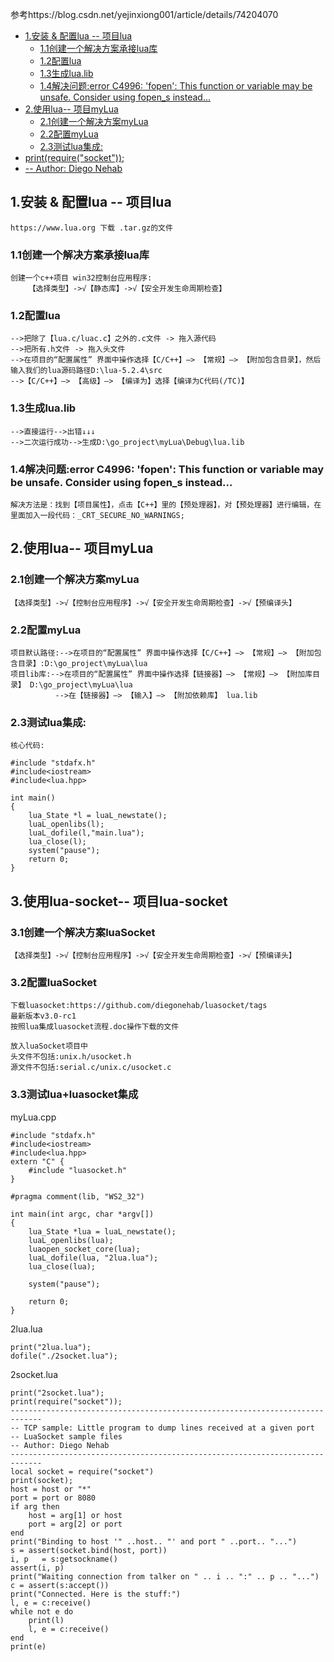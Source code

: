 参考https://blog.csdn.net/yejinxiong001/article/details/74204070
- [1.安装 & 配置lua -- 项目lua](#1安装--配置lua----项目lua)
	- [1.1创建一个解决方案承接lua库](#11创建一个解决方案承接lua库)
	- [1.2配置lua](#12配置lua)
	- [1.3生成lua.lib](#13生成lualib)
	- [1.4解决问题:error C4996: 'fopen': This function or variable may be unsafe. Consider using fopen_s instead...](#14解决问题error-c4996-fopen-this-function-or-variable-may-be-unsafe-consider-using-fopen_s-instead)
- [2.使用lua-- 项目myLua](#2使用lua---项目mylua)
	- [2.1创建一个解决方案myLua](#21创建一个解决方案mylua)
	- [2.2配置myLua](#22配置mylua)
	- [2.3测试lua集成:](#23测试lua集成)
- [print(require("socket"));](#printrequiresocket)
- [-- Author: Diego Nehab](#---author-diego-nehab)


## 1.安装 & 配置lua -- 项目lua
	https://www.lua.org 下载 .tar.gz的文件
	
### 1.1创建一个解决方案承接lua库
	创建一个c++项目 win32控制台应用程序:
		【选择类型】->√【静态库】->√【安全开发生命周期检查】

### 1.2配置lua
	-->把除了【lua.c/luac.c】之外的.c文件 -> 拖入源代码
	-->把所有.h文件 -> 拖入头文件
	-->在项目的“配置属性” 界面中操作选择【C/C++】—> 【常规】—> 【附加包含目录】，然后输入我们的lua源码路径D:\lua-5.2.4\src
	-->【C/C++】—> 【高级】—> 【编译为】选择【编译为C代码(/TC)】

### 1.3生成lua.lib
	-->直接运行-->出错↓↓↓
	-->二次运行成功-->生成D:\go_project\myLua\Debug\lua.lib
	

### 1.4解决问题:error C4996: 'fopen': This function or variable may be unsafe. Consider using fopen_s instead...
	解决方法是：找到【项目属性】，点击【C++】里的【预处理器】，对【预处理器】进行编辑，在里面加入一段代码：_CRT_SECURE_NO_WARNINGS;
	
## 2.使用lua-- 项目myLua
### 2.1创建一个解决方案myLua
	【选择类型】->√【控制台应用程序】->√【安全开发生命周期检查】->√【预编译头】
### 2.2配置myLua
	项目默认路径:-->在项目的“配置属性” 界面中操作选择【C/C++】—> 【常规】—> 【附加包含目录】:D:\go_project\myLua\lua
	项目lib库:-->在项目的“配置属性” 界面中操作选择【链接器】—> 【常规】—> 【附加库目录】 D:\go_project\myLua\lua
			  -->在【链接器】—> 【输入】—> 【附加依赖库】 lua.lib

### 2.3测试lua集成:
	核心代码:
```
#include "stdafx.h"
#include<iostream>
#include<lua.hpp>

int main()
{
	lua_State *l = luaL_newstate();
	luaL_openlibs(l);
	luaL_dofile(l,"main.lua");
	lua_close(l);
	system("pause");
	return 0;
}

```	

## 3.使用lua-socket-- 项目lua-socket
### 3.1创建一个解决方案luaSocket
	【选择类型】->√【控制台应用程序】->√【安全开发生命周期检查】->√【预编译头】
### 3.2配置luaSocket
	下载luasocket:https://github.com/diegonehab/luasocket/tags
	最新版本v3.0-rc1
	按照lua集成luasocket流程.doc操作下载的文件
	
	放入luaSocket项目中
	头文件不包括:unix.h/usocket.h
	源文件不包括:serial.c/unix.c/usocket.c

### 3.3测试lua+luasocket集成
myLua.cpp
```
#include "stdafx.h"
#include<iostream>
#include<lua.hpp>
extern "C" {
	#include "luasocket.h"
}

#pragma comment(lib, "WS2_32")

int main(int argc, char *argv[])
{
	lua_State *lua = luaL_newstate();
	luaL_openlibs(lua);
	luaopen_socket_core(lua);
	luaL_dofile(lua, "2lua.lua");
	lua_close(lua);

	system("pause");

	return 0;
}
```
2lua.lua
```
print("2lua.lua");
dofile("./2socket.lua");
```
2socket.lua
```
print("2socket.lua");
print(require("socket"));
-----------------------------------------------------------------------------
-- TCP sample: Little program to dump lines received at a given port
-- LuaSocket sample files
-- Author: Diego Nehab
-----------------------------------------------------------------------------
local socket = require("socket")
print(socket);
host = host or "*"
port = port or 8080
if arg then
	host = arg[1] or host
	port = arg[2] or port
end
print("Binding to host '" ..host.. "' and port " ..port.. "...")
s = assert(socket.bind(host, port))
i, p   = s:getsockname()
assert(i, p)
print("Waiting connection from talker on " .. i .. ":" .. p .. "...")
c = assert(s:accept())
print("Connected. Here is the stuff:")
l, e = c:receive()
while not e do
	print(l)
	l, e = c:receive()
end
print(e)
```